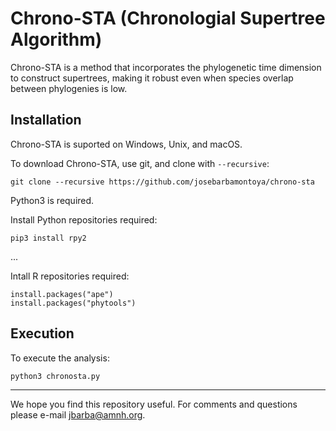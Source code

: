 # Chrono-STA (Chronologial Supertree Algorithm)

Chrono-STA is a  method that incorporates the phylogenetic time dimension to construct supertrees, making it robust even when species overlap between phylogenies is low.

## Installation

Chrono-STA is suported on Windows, Unix, and macOS.

To download Chrono-STA, use git, and clone with `--recursive`:
```
git clone --recursive https://github.com/josebarbamontoya/chrono-sta
```

Python3 is required.

Install Python repositories required:

	pip3 install rpy2
...

Intall R repositories required:

	install.packages("ape")
	install.packages("phytools")


## Execution

To execute the analysis:
```
python3 chronosta.py
```

---
We hope you find this repository useful. For comments and questions please e-mail jbarba@amnh.org.
